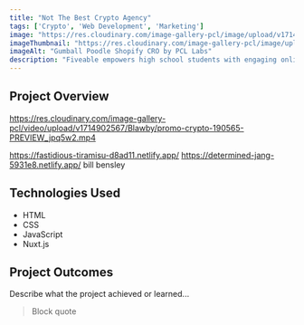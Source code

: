 ```yaml
---
title: "Not The Best Crypto Agency"
tags: ['Crypto', 'Web Development', 'Marketing']
image: "https://res.cloudinary.com/image-gallery-pcl/image/upload/v1714789946/Blawby/Not_The_Best_Crypto_Agency_Feature_uzkyll.webp"
imageThumbnail: "https://res.cloudinary.com/image-gallery-pcl/image/upload/v1714791179/Blawby/Phuntoken-1_qtwrie.webp"
imageAlt: "Gumball Poodle Shopify CRO by PCL Labs"
description: "Fiveable empowers high school students with engaging online courses to conquer their AP exams. Renowned for its innovative approach and personalized learning experience, Fiveable sought to optimize their Shopify Plus store to drive sales and student success. Our agency partnered with Fiveable to conduct a comprehensive Conversion Rate Optimization (CRO) audit, focusing on enhancing the user journey from homepage browsing to course selection and checkout."
---
```


## Project Overview
https://res.cloudinary.com/image-gallery-pcl/video/upload/v1714902567/Blawby/promo-crypto-190565-PREVIEW_jpq5w2.mp4

https://fastidious-tiramisu-d8ad11.netlify.app/
https://determined-jang-5931e8.netlify.app/ bill bensley

## Technologies Used

- HTML
- CSS
- JavaScript
- Nuxt.js

## Project Outcomes

Describe what the project achieved or learned...

> Block quote
